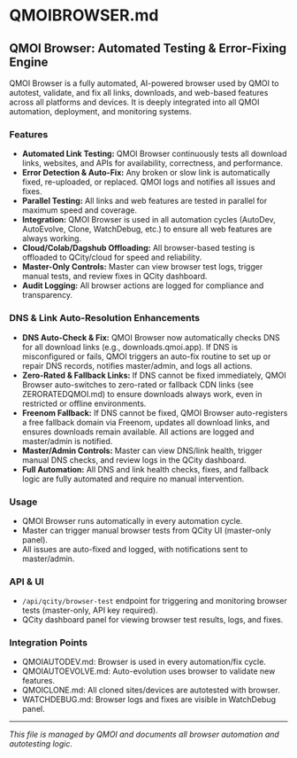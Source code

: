 # QMOIBROWSER.md

## QMOI Browser: Automated Testing & Error-Fixing Engine

QMOI Browser is a fully automated, AI-powered browser used by QMOI to autotest, validate, and fix all links, downloads, and web-based features across all platforms and devices. It is deeply integrated into all QMOI automation, deployment, and monitoring systems.

### Features
- **Automated Link Testing:** QMOI Browser continuously tests all download links, websites, and APIs for availability, correctness, and performance.
- **Error Detection & Auto-Fix:** Any broken or slow link is automatically fixed, re-uploaded, or replaced. QMOI logs and notifies all issues and fixes.
- **Parallel Testing:** All links and web features are tested in parallel for maximum speed and coverage.
- **Integration:** QMOI Browser is used in all automation cycles (AutoDev, AutoEvolve, Clone, WatchDebug, etc.) to ensure all web features are always working.
- **Cloud/Colab/Dagshub Offloading:** All browser-based testing is offloaded to QCity/cloud for speed and reliability.
- **Master-Only Controls:** Master can view browser test logs, trigger manual tests, and review fixes in QCity dashboard.
- **Audit Logging:** All browser actions are logged for compliance and transparency.

### DNS & Link Auto-Resolution Enhancements
- **DNS Auto-Check & Fix:** QMOI Browser now automatically checks DNS for all download links (e.g., downloads.qmoi.app). If DNS is misconfigured or fails, QMOI triggers an auto-fix routine to set up or repair DNS records, notifies master/admin, and logs all actions.
- **Zero-Rated & Fallback Links:** If DNS cannot be fixed immediately, QMOI Browser auto-switches to zero-rated or fallback CDN links (see ZERORATEDQMOI.md) to ensure downloads always work, even in restricted or offline environments.
- **Freenom Fallback:** If DNS cannot be fixed, QMOI Browser auto-registers a free fallback domain via Freenom, updates all download links, and ensures downloads remain available. All actions are logged and master/admin is notified.
- **Master/Admin Controls:** Master can view DNS/link health, trigger manual DNS checks, and review logs in the QCity dashboard.
- **Full Automation:** All DNS and link health checks, fixes, and fallback logic are fully automated and require no manual intervention.

### Usage
- QMOI Browser runs automatically in every automation cycle.
- Master can trigger manual browser tests from QCity UI (master-only panel).
- All issues are auto-fixed and logged, with notifications sent to master/admin.

### API & UI
- `/api/qcity/browser-test` endpoint for triggering and monitoring browser tests (master-only, API key required).
- QCity dashboard panel for viewing browser test results, logs, and fixes.

### Integration Points
- QMOIAUTODEV.md: Browser is used in every automation/fix cycle.
- QMOIAUTOEVOLVE.md: Auto-evolution uses browser to validate new features.
- QMOICLONE.md: All cloned sites/devices are autotested with browser.
- WATCHDEBUG.md: Browser logs and fixes are visible in WatchDebug panel.

---
*This file is managed by QMOI and documents all browser automation and autotesting logic.* 